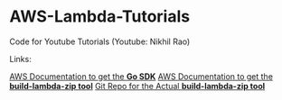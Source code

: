# AWS-Lambda-Tutorials
Code for Youtube Tutorials (Youtube: Nikhil Rao)

Links:

[AWS Documentation to get the **Go SDK**](https://docs.aws.amazon.com/sdk-for-go/v1/developer-guide/setting-up.html)
[AWS Documentation to get the **build-lambda-zip tool**](https://docs.aws.amazon.com/lambda/latest/dg/lambda-go-how-to-create-deployment-package.html)
[Git Repo for the Actual **build-lambda-zip tool**](https://github.com/aws/aws-lambda-go)
